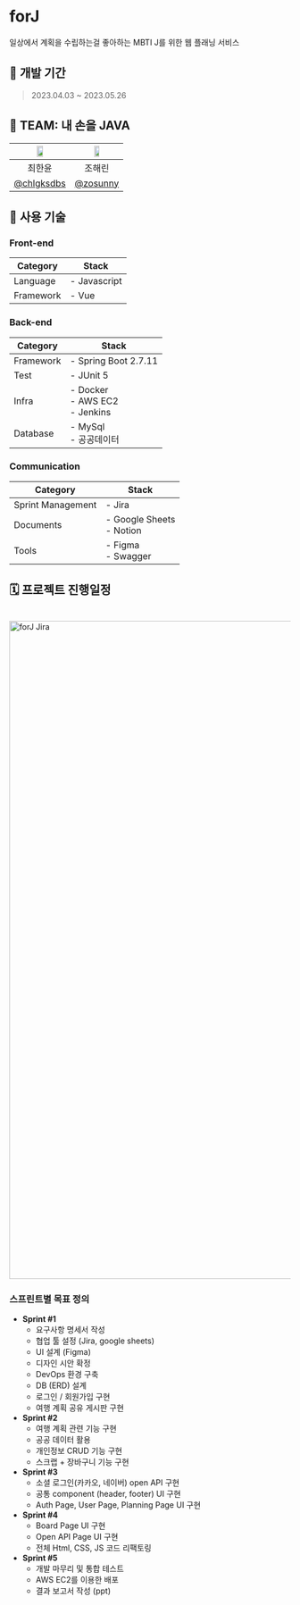 # forJ
일상에서 계획을 수립하는걸 좋아하는 MBTI J를 위한 웹 플래닝 서비스

## 📆 개발 기간
> 2023.04.03 ~ 2023.05.26


## 👫 TEAM: 내 손을 JAVA
|<img src="https://user-images.githubusercontent.com/96401350/229277093-a968a9c7-19ca-4629-b19b-a8253739a124.jpeg" width="35%" />|<img src="https://user-images.githubusercontent.com/96401350/229572946-b001bd4a-039b-4506-a7fb-6252b415761c.jpeg" width="35%" />|
|:---:|:---:|
|최한윤|조해린|
|[@chlgksdbs](https://github.com/chlgksdbs)|[@zosunny](https://github.com/zosunny)|


<!-- ## 📂 Folder Structure

```javascript
📂 forj
    📂 Java Resources
     └── 📂 src
     |    ├── 📂 Controller
     |    |    ├── 📄 TourController.java
     |    |    ├── 📄 UserController.java
     |    ├── 📂 dao
     |    |    ├── 📄 TourDao.java
     |    |    ├── 📄 UserDao.java
     |    └── 📂 dto
     |    |    ├── 📄 SidoDto.java
     |    |    ├── 📄 TourDto.java
     |    |    ├── 📄 UserDto.java
     |    ├── 📂 service
     |    |    ├── 📄 TourService.java
     |    |    ├── 📄 UserService.java
     |    ├── 📂 util
     |    |    ├── 📄 DBUtil.java
     |    |    ├── 📄 PageNavigation.java
     |    |    ├── 📄 ParameterCheck.java
     |    |    ├── 📄 SizeConstant.java
     |    |    ├── 📄 SHA256.java
    📂 resources
    ├── 📄 database.sql
    ├── 📄 enjoytrip_er_diagram.png
    📂 WebContent
    ├── 📄 index.jsp
    └── 📂 assets
         └── 📂 css
         |    ├── 📄 login.css
         |    ├── 📄 main.css
         |    ├── 📄 search.css
         └── 📂 img
         |    ├── 📄 aerial.jpg
         |    ├── 📄 bgImg.png
         |    ├── 📄 logo.png
         |    ├── 📄 noimg.png
         |    ├── 📄 originBG.png
         |    ├── 📄 sungsimdang.jpg
         └── 📂 js
         |    ├── 📄 key.js
         |    ├── 📄 login.js
         |    ├── 📄 register.js
         |    ├── 📄 search.js
         |    ├── 📄 searchPwd.js
    └── 📂 error
    |    ├── 📄 changePwFail.jsp
    |    ├── 📄 deleteUserFail.jsp
    |    ├── 📄 error.jsp
    |    ├── 📄 loginFail.jsp
    |    ├── 📄 notEqPw.jsp
    └── 📂 include
    |    ├── 📄 footer.jsp
    |    ├── 📄 head.jsp
    |    ├── 📄 nav.jsp
    └── 📂 tourplace
    |    ├── 📄 map.jsp
    |    ├── 📄 search.jsp
    └── 📂 user
    |    ├── 📄 changePwSuccess.jsp
    |    ├── 📄 deleteUserSuccess.jsp
    |    ├── 📄 findpwd.jsp
    |    ├── 📄 findPwdSuccess.jsp
    |    ├── 📄 login.jsp
    |    ├── 📄 myPage.jsp
    |    ├── 📄 regist.jsp
    |    ├── 📄 registerSuccess.jsp         
    📄 README.md
    📄 pom.xml
``` -->


## 🔧 사용 기술

### Front-end
| Category          | Stack                                                                           |
| ----------------- | ------------------------------------------------------------------------------- |
| Language          | - Javascript                                                                    |
| Framework         | - Vue                                                                           |

### Back-end
| Category          | Stack                                                                           |
| ----------------- | ------------------------------------------------------------------------------- |
| Framework         | - Spring Boot 2.7.11                                                            |
| Test              | - JUnit 5                                                                       |
| Infra             | - Docker <br>- AWS EC2 <br>- Jenkins <br>                                       |
| Database          | - MySql <br>- 공공데이터                                                           |

### Communication
| Category          | Stack                                                                           |
| ----------------- | ------------------------------------------------------------------------------- |
| Sprint Management | - Jira                                                                          |
| Documents         | - Google Sheets <br>- Notion                                                    |
| Tools             | - Figma <br>- Swagger                                                           |


## 🗓 프로젝트 진행일정
<br>
<img width="1179" alt="forJ Jira" src="https://user-images.githubusercontent.com/96401350/235462578-0b5fd635-5dca-4c50-b762-538e3f34071c.png">

### 스프린트별 목표 정의
- **Sprint #1**
  - 요구사항 명세서 작성
  - 협업 툴 설정 (Jira, google sheets)
  - UI 설계 (Figma)
  - 디자인 시안 확정
  - DevOps 환경 구축
  - DB (ERD) 설계
  - 로그인 / 회원가입 구현
  - 여행 계획 공유 게시판 구현
- **Sprint #2**
  - 여행 계획 관련 기능 구현
  - 공공 데이터 활용
  - 개인정보 CRUD 기능 구현
  - 스크랩 + 장바구니 기능 구현
- **Sprint #3**
  - 소셜 로그인(카카오, 네이버) open API 구현
  - 공통 component (header, footer) UI 구현
  - Auth Page, User Page, Planning Page UI 구현
- **Sprint #4**
  - Board Page UI 구현
  - Open API Page UI 구현
  - 전체 Html, CSS, JS 코드 리팩토링
- **Sprint #5**
  - 개발 마무리 및 통합 테스트
  - AWS EC2를 이용한 배포
  - 결과 보고서 작성 (ppt)

